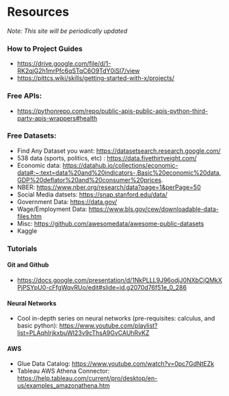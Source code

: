 # Resources
*Note: This site will be periodically updated*
### How to Project Guides
 - https://drive.google.com/file/d/1-RK2qjG2h1mrPfc6qSTqC6O9TdY0iSI7/view
 - https://pittcs.wiki/skills/getting-started-with-x/projects/

### Free APIs: 
 - https://pythonrepo.com/repo/public-apis-public-apis-python-third-party-apis-wrappers#health
### Free Datasets:
 - Find Any Dataset you want:
https://datasetsearch.research.google.com/
 - 538 data (sports, politics, etc) : https://data.fivethirtyeight.com/
 - Economic data: https://datahub.io/collections/economic-data#:~:text=data%20and%20indicators-,Basic%20economic%20data,GDP%20deflator%20and%20consumer%20prices.
 - NBER: https://www.nber.org/research/data?page=1&perPage=50 
 - Social Media datsets: https://snap.stanford.edu/data/
 - Government Data: https://data.gov/
 - Wage/Employment Data: https://www.bls.gov/cew/downloadable-data-files.htm
 - Misc: https://github.com/awesomedata/awesome-public-datasets
 - Kaggle

### Tutorials

#### Git and Github
 - https://docs.google.com/presentation/d/1NkPLLL9J96odjJ0NXbCjQMkXPjPSYpU0-cFfgWqvRUo/edit#slide=id.g2070d76f51e_0_286
#### Neural Networks
 - Cool in-depth series on neural networks (pre-requisites: calculus, and basic python): https://www.youtube.com/playlist?list=PLAqhIrjkxbuWI23v9cThsA9GvCAUhRvKZ
#### AWS
 - Glue Data Catalog: https://www.youtube.com/watch?v=0pc7GdNtEZk
 - Tableau AWS Athena Connector: https://help.tableau.com/current/pro/desktop/en-us/examples_amazonathena.htm
